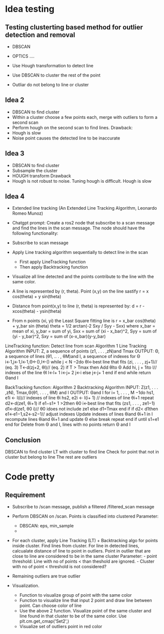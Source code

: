 # Idea testing
## Testing clusterting based method for outlier detection and removal
- DBSCAN
- OPTICS
....


- Use Hough transformation to detect line
- Use DBSCAN to cluster the rest of the point
- Outliar do not belong to line or cluster

## Idea 2
- DBSCAN to find cluster
- Within a cluster choose a few points each, merge with outliers to form a second scan
- Perform hough on the second scan to find lines. 
Drawback:
- Hough is slow
- Noise point causes the detected line to be inaccurate

## Idea 3
- DBSCAN to find cluster
- Subsample the cluster
- HOUGH transform 
Drawback
- Hough is not robust to noise. Tuning hough is difficult. Hough is slow

## Idea 4 
- Extended line tracking (An Extended Line Tracking Algorithm, Leonardo Romeo Munoz)
- Chatgpt prompt:
Create a ros2 node that subscribe to a scan message and find the lines in the scan message. The node should have the following functionality:
- Subscribe to scan message
- Apply Line tracking algorithm sequentially to detect line in the scan
    - First apply LineTracking function
    - Then apply Backtracking function
- Visualize all line detected and the points contribute to the line with the same color.


- A line is represented by (r, theta). Point (x,y) on the line sastify r = x cos(theta) +  y sin(theta)
- Distance from point(x,y) to line (r, theta) is represented by:
d = r - xcos(theta) - ysin(theta)
- From n points (xi, yi) the Least Square fitting line is 
r = x_bar cos(theta) + y_bar sin (theta)
theta = 1/2 arctan(-2 Sxy / Syy - Sxx)
where x_bar = mean of xi, y_bar = sum of yi, Sxx = sum of (xi - x_bar)^2, Syy = sum of (yi - y_bar)^2, Sxy = sum of (x-x_bar)(y-y_bar)

LineTracking function: Detect line from scan
Algorithm 1 Line Tracking Algorithm
INPUT: Z, a sequence of points (z1, . . . ,zN)and Tmax
OUTPUT: Θ, a sequence of lines (θ1, .. . , θM)and I, a
sequence of indexes for Θ
i←1,j←1,l←1,Θ←(),I←()
while j < N −2do
θl←best line that ﬁts (zi, . . . , zj+1)// (eq. 3)
T←d(zj+2, θl)// (eq. 2)
if T > Tmax then
Add θlto Θ
Add hi, j + 1ito I// indexes of the line θl
l←l+ 1
i←j+ 2
j←i
else
j←j+ 1
end if
end while
return Θand I

BackTracking function:
Algorithm 2 Backtracking Algorithm
INPUT: Z(z1, . . . ,zN), Tmax,Θ(θ1, . . . , θM) and I
OUTPUT: Θand I
for i= 1, . . . , M −1do
hs1, e1i ← I(i)// indexes of line θi
hs2, e2i ← I(i+ 1) // indexes of line θi+1
repeat
d2←d(ze1, θi+1)
if e1−s1+ 1 >2then
θ0
i←best line that ﬁts (zs1, . . . , ze1−1)
d1←d(ze1, θ0
i)// θ0
idoes not include ze1
else
d1=Tmax
end if
if d2< d1then
e1←e1−1,s2←s2−1// adjust indexes
Update indexes of lines θiand θi+1 in I
recompute lines θiand θi+1 and update Θ
else
break repeat
end if
until s1=e1
end for
Delete from Θ and I, lines with no points
return Θ and I

## Conclusion
DBSCAN to find cluster
LT with cluster to find line
Check for point that not in cluster but belong to line
The rest are outliers

# Code pretty
## Requirement
- Subscribe to /scan message, publish a filtered /filtered_scan message
- Perform DBSCAN on /scan. Points is classified into clustered
    Parameter:
    - DBSCAN: eps, min_sample
    - 

- For each cluster, apply Line Tracking (LT) + Backtracking algo for points inside cluster. Find lines from cluster.
For line in detected lines, calcualate distance of line to point in outliers. Point in outlier that are close to line are considered to be in the same 
cluster
    Parameter:
        - point threshold: Line with no of points < than theshold are ignored.
        - Cluster with no of point < threshold is not considered?
    
- Remaining outliers are true outlier

- Visualization.
    - Function to visualize group of point with the same color
    - Function to visualize line that input 2 point and draw line between point. Can choose color of line
    - Use the above 2 function. Visualize point of the same cluster and line found in that cluster to be of the same color. Use  plt.cm.get_cmap('Set2',)
    - Visualize set of outliers point in red color